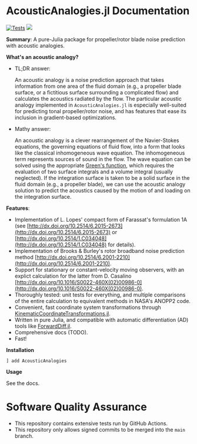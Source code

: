 # AcousticAnalogies.jl Documentation

[![Tests](https://github.com/OpenMDAO/AcousticAnalogies.jl/actions/workflows/test.yaml/badge.svg)](https://github.com/OpenMDAO/AcousticAnalogies.jl/actions/workflows/test.yaml)
[![](https://img.shields.io/badge/docs-dev-blue.svg)](https://OpenMDAO.github.io/AcousticAnalogies.jl/dev)

**Summary**: A pure-Julia package for propeller/rotor blade noise prediction with acoustic analogies.

**What's an acoustic analogy?**
* TL;DR answer:

  An acoustic analogy is a noise prediction approach that takes information from
  one area of the fluid domain (e.g., a propeller blade surface, or a fictitious
  surface surrounding a complicated flow) and calculates the acoustics radiated
  by the flow. The particular acoustic analogy implemented in `AcousticAnalogies.jl` is
  especially well-suited for predicting tonal propeller/rotor noise, and has
  features that ease its inclusion in gradient-based optimizations.

* Mathy answer:

  An acoustic analogy is a clever rearrangement of the Navier-Stokes equations,
  the governing equations of fluid flow, into a form that looks like the classical
  inhomogeneous wave equation. The inhomogeneous term represents sources of sound
  in the flow. The wave equation can be solved using the appropriate [Green's
  function](https://en.wikipedia.org/wiki/Green%27s_function#Table_of_Green's_functions),
  which requires the evaluation of two surface integrals and a volume integral
  (usually neglected). If the integration surface is taken to be a solid surface
  in the fluid domain (e.g., a propeller blade), we can use the acoustic analogy
  solution to predict the acoustics caused by the motion of and loading on the
  integration surface.

**Features**:

  * Implementation of L. Lopes' compact form of Farassat's formulation 1A
    (see
    [http://dx.doi.org/10.2514/6.2015-2673](http://dx.doi.org/10.2514/6.2015-2673)
    or
    [http://dx.doi.org/10.2514/1.C034048](http://dx.doi.org/10.2514/1.C034048)
    for details).
  * Implementation of Brooks & Burley's rotor broadband noise prediction method [http://dx.doi.org/10.2514/6.2001-2210](http://dx.doi.org/10.2514/6.2001-2210).
  * Support for stationary or constant-velocity moving observers, with an
    explict calculation for the latter from D. Casalino
    [http://dx.doi.org/10.1016/S0022-460X(02)00986-0](http://dx.doi.org/10.1016/S0022-460X(02)00986-0).
  * Thoroughly tested: unit tests for everything, and multiple comparisons of the entire
    calculation to equivalent methods in NASA's ANOPP2 code.
  * Convenient, fast coordinate system transformations through
    [KinematicCoordinateTransformations.jl](https://github.com/OpenMDAO/KinematicCoordinateTransformations.jl).
  * Written in pure Julia, and compatible with automatic differentiation (AD)
    tools like [ForwardDiff.jl](https://github.com/JuliaDiff/ForwardDiff.jl).
  * Comprehensive docs (TODO).
  * Fast!

**Installation**
```julia-repl
] add AcousticAnalogies
```

**Usage**

See the docs.

# Software Quality Assurance
* This repository contains extensive tests run by GitHub Actions.
* This repository only allows signed commits to be merged into the `main` branch.
